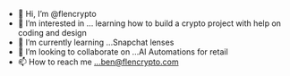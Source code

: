 - 👋 Hi, I’m @flencrypto
- 👀 I’m interested in ... learning how to build a crypto project with help on coding and design 
- 🌱 I’m currently learning ...Snapchat lenses
- 💞️ I’m looking to collaborate on ...AI Automations for retail
- 📫 How to reach me ...ben@flencrypto.com

<!---
flencrypto/flencrypto is a ✨ special ✨ repository because its `README.md` (this file) appears on your GitHub profile.
You can click the Preview link to take a look at your changes.
--->
